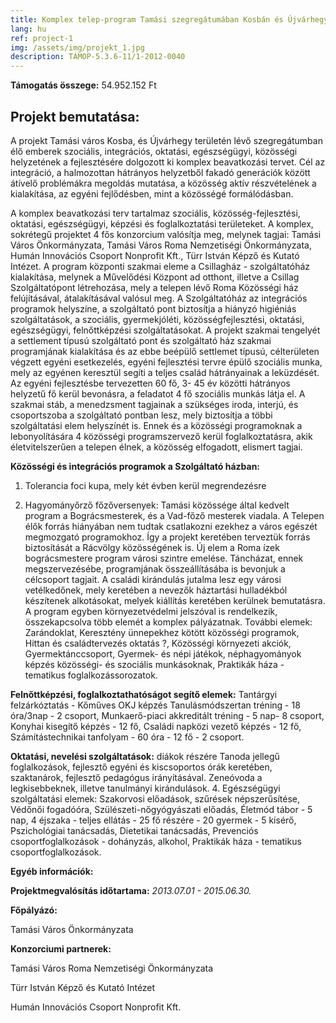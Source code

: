 ```yaml
---
title: Komplex telep-program Tamási szegregátumában Kosbán és Újvárhegyen
lang: hu
ref: project-1
img: /assets/img/projekt_1.jpg
description: TÁMOP-5.3.6-11/1-2012-0040
---
```


__Támogatás összege:__ 54.952.152 Ft

## Projekt bemutatása:

A projekt Tamási város Kosba, és Újvárhegy területén lévő szegregátumban élő emberek szociális, integrációs, oktatási, egészségügyi, közösségi helyzetének a fejlesztésére dolgozott ki komplex beavatkozási tervet. Cél az integráció, a halmozottan hátrányos helyzetből fakadó generációk között átívelő problémákra megoldás mutatása, a közösség aktív részvételének a kialakítása, az egyéni fejlődésben, mint a közösségé formálódásban.

A komplex beavatkozási terv tartalmaz szociális, közösség-fejlesztési, oktatási, egészségügyi, képzési és foglalkoztatási területeket. A komplex, sokrétegű projektet 4 fős konzorcium valósítja meg, melynek tagjai: Tamási Város Önkormányzata, Tamási Város Roma Nemzetiségi Önkormányzata, Humán Innovációs Csoport Nonprofit Kft., Türr István Képző és Kutató Intézet. A program központi szakmai eleme a Csillagház - szolgáltatóház kialakítása, melynek a Művelődési Központ ad otthont, illetve a Csillag Szolgáltatópont létrehozása, mely a telepen lévő Roma Közösségi ház felújításával, átalakításával valósul meg. A Szolgáltatóház az integrációs programok helyszíne, a szolgáltató pont biztosítja a hiányzó higiéniás szolgáltatások, a szociális, gyermekjóléti, közösségfejlesztési, oktatási, egészségügyi, felnőttképzési szolgáltatásokat. A projekt szakmai tengelyét a settlement típusú szolgáltató pont és szolgáltató ház szakmai programjának kialakítása és az ebbe beépülő settlemet típusú, célterületen végzett egyéni esetkezelés, egyéni fejlesztési tervre épülő szociális munka, mely az egyénen keresztül segíti a teljes család hátrányainak a leküzdését. Az egyéni fejlesztésbe tervezetten 60 fő, 3- 45 év közötti hátrányos helyzetű fő kerül bevonásra, a feladatot 4 fő szociális munkás látja el. A szakmai stáb, a menedzsment tagjainak a szükséges iroda, interjú, és csoportszoba a szolgáltató pontban lesz, mely biztosítja a többi szolgáltatási elem helyszínét is. Ennek és a közösségi programoknak a lebonyolítására 4 közösségi programszervező kerül foglalkoztatásra, akik életvitelszerűen a telepen élnek, a közösség elfogadott, elismert tagjai.

__Közösségi és integrációs programok a Szolgáltató házban:__
1. Tolerancia foci kupa, mely két évben kerül megrendezésre

2. Hagyományőrző főzőversenyek: Tamási közössége által kedvelt program a Bográcsmesterek, és a Vad-főző mesterek viadala. A Telepen élők forrás hiányában nem tudtak csatlakozni ezekhez a város egészét megmozgató programokhoz. Így a projekt keretében terveztük forrás biztosítását a Rácvölgy közösségének is. Új elem a Roma ízek bográcsmestere program városi szintre emelése. Táncházat, ennek megszervezésébe, programjának összeállításába is bevonjuk a célcsoport tagjait. A családi kirándulás jutalma lesz egy városi vetélkedőnek, mely keretében a nevezők háztartási hulladékból készítenek alkotásokat, melyek kiállítás keretében kerülnek bemutatásra. A program egyben környezetvédelmi jelszóval is rendelkezik, összekapcsolva több elemét a komplex pályázatnak. További elemek: Zarándoklat, Keresztény ünnepekhez kötött közösségi programok, Hittan és családtervezés oktatás ?, Közösségi környezeti akciók, Gyermektánccsoport, Gyermek- és népi játékok, néphagyományok képzés közösségi- és szociális munkásoknak, Praktikák háza - tematikus foglalkozássorozatok.

__Felnőttképzési, foglalkoztathatóságot segítő elemek:__ Tantárgyi felzárkóztatás - Kőműves OKJ képzés Tanulásmódszertan tréning - 18 óra/3nap - 2 csoport, Munkaerő-piaci akkreditált tréning - 5 nap- 8 csoport, Konyhai kisegítő képzés - 12 fő, Családi napközi vezető képzés - 12 fő, Számítástechnikai tanfolyam - 60 óra - 12 fő - 2 csoport.

__Oktatási, nevelési szolgáltatások:__ diákok részére Tanoda jellegű foglalkozások, fejlesztő egyéni és kiscsoportos órák keretében, szaktanárok, fejlesztő pedagógus irányításával. Zeneóvoda a legkisebbeknek, illetve tanulmányi kirándulások. 4. Egészségügyi szolgáltatási elemek: Szakorvosi előadások, szűrések népszerűsítése, Védőnői fogadóóra, Szülészeti-nőgyógyászati előadás, Életmód tábor - 5 nap, 4 éjszaka - teljes ellátás - 25 fő részére - 20 gyermek - 5 kísérő, Pszichológiai tanácsadás, Dietetikai tanácsadás, Prevenciós csoportfoglalkozások - dohányzás, alkohol, Praktikák háza - tematikus csoportfoglalkozások.

__Egyéb információk:__

__Projektmegvalósítás időtartama:__ _2013.07.01 - 2015.06.30._

__Főpályázó:__

Tamási Város Önkormányzata

__Konzorciumi partnerek:__

Tamási Város Roma Nemzetiségi Önkormányzata

Türr István Képző és Kutató Intézet

Humán Innovációs Csoport Nonprofit Kft.
